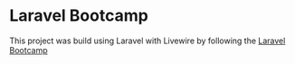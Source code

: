 # Laravel Bootcamp

This project was build using Laravel with Livewire by following the [Laravel Bootcamp](https://bootcamp.laravel.com/livewire/installation)
